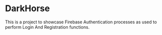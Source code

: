 # DarkHorse
This is a project to showcase Firebase Authentication processes as used to perform Login And Registration functions.
